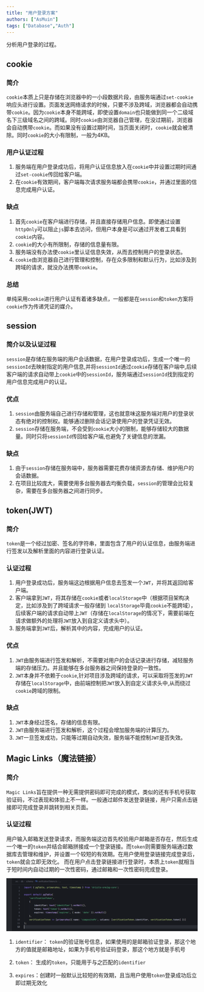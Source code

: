 ```yaml
---
title: "用户登录方案"
authors: ["AsMuin"]
tags: ["Database","Auth"]
---
```


分析用户登录的过程。
<!-- truncate -->

## cookie

### 简介

`cookie`本质上只是存储在浏览器中的一小段数据片段，由服务端通过`set-cookie`响应头进行设置。页面发送网络请求的时候，只要不涉及跨域，浏览器都会自动携带`cookie`。因为`cookie`本身不能跨域，即使设置`domain`也只能做到同一个二级域名下三级域名之间的跨域。同时`cookie`由浏览器自己管理，在没过期前，浏览器会自动携带`cookie`。而如果没有设置过期时间，当页面关闭时，`cookie`就会被清除。同时`cookie`的大小有限制，一般为4KB。

### 用户认证过程

1. 服务端在用户登录成功后，将用户认证信息放入在`cookie`中并设置过期时间通过`set-cookie`传回给客户端。
2. 在`cookie`有效期间，客户端每次请求服务端都会携带`cookie`，并通过里面的信息完成用户认证。

### 缺点

1. 首先`cookie`在客户端进行存储，并且直接存储用户信息。即使通过设置`httpOnly`可以阻止`js`脚本去访问，但用户本身是可以通过开发者工具看到`cookie`内容。
2. `cookie`的大小有所限制，存储的信息量有限。
3. 服务端没有办法使`cookie`里认证信息失效，从而去控制用户的登录状态。
4. `cookie`由浏览器自己进行管理和控制，存在众多限制和默认行为，比如涉及到跨域的请求，就没办法携带`cookie`。

### 总结

单纯采用`cookie`进行用户认证有着诸多缺点，一般都是在`session`和`token`方案将`cookie`作为传递凭证的媒介。

## session

### 简介以及认证过程

`session`是存储在服务端的用户会话数据，在用户登录成功后，生成一个唯一的`sessionId`去映射指定的用户信息,并将`sessionId`通过`cookie`存储在客户端中,后续客户端的请求自动带上`cookie`中的`sessionId`，服务端通过`sessionId`找到指定的用户信息完成用户的认证。

### 优点

1. `session`由服务端自己进行存储和管理，这也就意味这服务端对用户的登录状态有绝对的控制权。能够通过删除会话记录使用户的登录凭证无效。
2. `session`存储在服务端，不会受到`cookie`大小的限制，能够存储较大的数据量。同时只将`sessionId`传回给客户端,也避免了关键信息的泄漏。

### 缺点

1. 由于`session`存储在服务端中，服务器需要花费存储资源去存储、维护用户的会话数据。
2. 在项目比较庞大，需要使用多台服务器去均衡负载，`session`的管理会比较复杂，需要在多台服务器之间进行同步。

## token(JWT)

### 简介

`token`是一个经过加密、签名的字符串，里面包含了用户的认证信息，由服务端进行签发以及解析里面的内容进行登录认证。

### 认证过程

1. 用户登录成功后，服务端这边根据用户信息去签发一个`JWT`，并将其返回给客户端。
2. 客户端拿到`JWT`，将其存储在`cookie`或者`localStorage`中（根据项目架构决定，比如涉及到了跨域请求一般存储到 `localStorage`毕竟`cookie`不能跨域），后续客户端的请求自动带上`JWT`（存储在`localStorage`的情况下，需要前端在请求做额外的处理将`JWT`放入到自定义请求头中）。
3. 服务端拿到`JWT`后，解析其中的内容，完成用户的认证。

### 优点

1. `JWT`由服务端进行签发和解析，不需要对用户的会话记录进行存储，减轻服务端的存储压力。并且能够在多台服务器之间保持登录的一致性。
2. `JWT`本身并不依赖于`cookie`,针对项目涉及跨域的请求，可以采取将签发的`JWT`存储在`localStorage`中，由前端控制把`JWT`放入到自定义请求头中,从而绕过`cookie`跨域的限制。

### 缺点

1. `JWT`本身经过签名，存储的信息有限。
2. `JWT`由服务端进行签发和解析，这个过程会增加服务端的计算压力。
3. `JWT`一旦签发成功，只能等过期自动失效，服务端不能控制`JWT`是否失效。

## Magic Links（魔法链接）

### 简介

`Magic Links`旨在提供一种无需提供密码即可完成的模式，类似的还有手机号获取验证码，不过表现和体验上不一样。一般通过邮件发送登录链接，用户只需点击链接即可完成登录并跳转到相关页面。

### 认证过程

用户输入邮箱发送登录请求，而服务端这边首先校验用户邮箱是否存在，然后生成一个唯一的`token`并结合邮箱拼接成一个登录链接。而`token`则需要服务端通过数据库去管理和维护，并设置一个较短的有效期。在用户使用登录链接完成登录后，`token`就会立即无效化。
而在用户点击登录链接进行登录时，本质上`token`就相当于短时间内自动过期的一次性密码，通过邮箱和一次性密码完成登录。

![`token`的数据库结构](magicLinksToken_Schema.png)

1. `identifier`： `token`的验证账号信息，如果使用的是邮箱验证登录，那这个地方的值就是邮箱地址，如果为手机号验证码登录，那这个地方就是手机号

2. `token`： 生成的`token`，只能用于与之匹配的`identifier`

3. `expires`：创建时一般默认比较短的有效期，且当用户使用`token`登录成功后立即过期无效化
